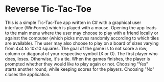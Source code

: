 # Reverse Tic-Tac-Toe

This is a simple Tic-Tac-Toe app written in C# with a graphical user interface (WinForms) which is played with a mouse.
Opening the app leads to the main menu where the user may choose to play with a friend locally or against the computer (which picks moves randomly according to which tiles are available).
The user may also choose to play on a board of sizes varying from 4x4 to 10x10 squares.
The goal of the game is to not score a row, column or diagonal of your respective symbol (X or O). The first player who does, loses. Otherwise, it's a tie.
When the games finishes, the player is prompted whether they would like to play again or not. Choosing "Yes" starts another round, while keeping scores for the players.
Choosing "No" closes the application.
